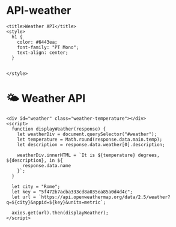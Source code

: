 # API-weather

<!DOCTYPE html>
<html lang="en">
  <head>
    <meta charset="UTF-8" />
    <meta name="viewport" content="width=device-width, initial-scale=1.0" />
    <meta http-equiv="X-UA-Compatible" content="ie=edge" />
    <script src="https://unpkg.com/axios/dist/axios.min.js"></script>

    <title>Weather API</title>
    <style>
      h1 {
        color: #6443ea;
        font-family: "PT Mono";
        text-align: center;
      }


    </style>
  </head>

  <body>
    <h1>🌤 Weather API</h1>

    <div id="weather" class="weather-temperature"></div>
    <script>
      function displayWeather(response) {
        let weatherDiv = document.querySelector("#weather");
        let temperature = Math.round(response.data.main.temp);
        let description = response.data.weather[0].description;

        weatherDiv.innerHTML = `It is ${temperature} degrees, ${description}, in ${
          response.data.name
        }`;
      }

      let city = "Rome";
      let key = "5f472b7acba333cd8a035ea85a0d4d4c";
      let url = `https://api.openweathermap.org/data/2.5/weather?q=${city}&appid=${key}&units=metric`;

      axios.get(url).then(displayWeather);
    </script>
  </body>
